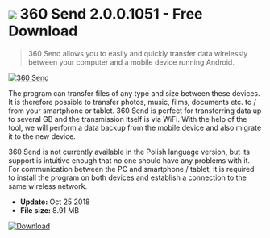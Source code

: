 # ![](https://cdn.softexe.net/static/icon/9/360-send-9703.png) 360 Send 2.0.0.1051 - Free Download

> 360 Send allows you to easily and quickly transfer data wirelessly between your computer and a mobile device running Android.

[![360 Send](https://gallery.dpcdn.pl/imgc/Tools/82428/g_-_420x350_1.5_-_x9a7dbf6a-3102-4e4a-8b5e-7c420857afc4.png)](https://softexe.net/win/hobbies-lifestyle/mobile/360-send:agRc.html)

The program can transfer files of any type and size between these devices. It is therefore possible to transfer photos, music, films, documents etc. to / from your smartphone or tablet. 360 Send is perfect for transferring data up to several GB and the transmission itself is via WiFi. With the help of the tool, we will perform a data backup from the mobile device and also migrate it to the new device.
 
 360 Send is not currently available in the Polish language version, but its support is intuitive enough that no one should have any problems with it. For communication between the PC and smartphone / tablet, it is required to install the program on both devices and establish a connection to the same wireless network.


- **Update:** Oct 25 2018
- **File size:** 8.91 MB

[![Download](https://cdn.softexe.net/static/img/download.png)](https://softexe.net/win/hobbies-lifestyle/mobile/360-send:agRc.html)

